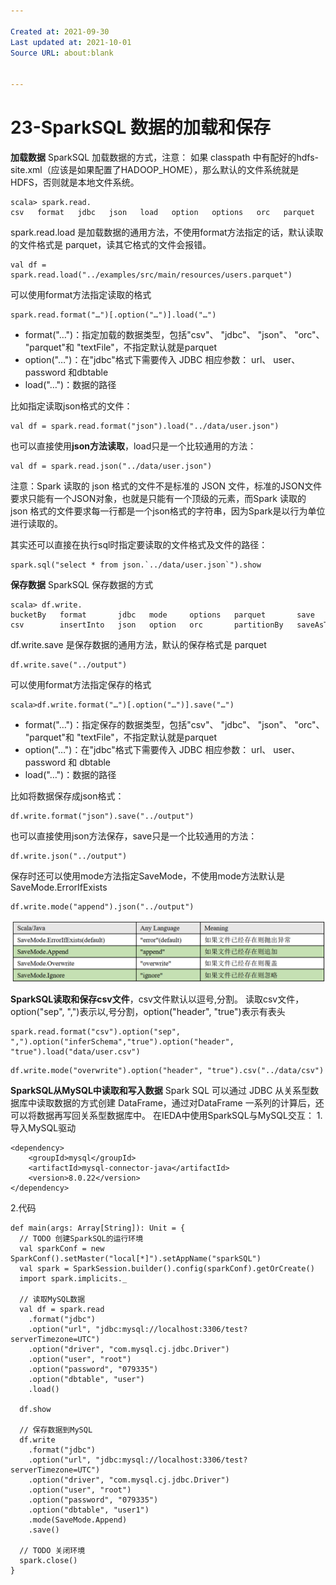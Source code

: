 ```yaml
---

Created at: 2021-09-30
Last updated at: 2021-10-01
Source URL: about:blank


---
```


# 23-SparkSQL 数据的加载和保存


**加载数据**
SparkSQL 加载数据的方式，注意： 如果 classpath 中有配好的hdfs-site.xml（应该是如果配置了HADOOP\_HOME），那么默认的文件系统就是 HDFS，否则就是本地文件系统。
```
scala> spark.read.
csv   format   jdbc   json   load   option   options   orc   parquet   schema   table   text   textFile
```
spark.read.load 是加载数据的通用方法，不使用format方法指定的话，默认读取的文件格式是 parquet，读其它格式的文件会报错。
```
val df = spark.read.load("../examples/src/main/resources/users.parquet")
```
可以使用format方法指定读取的格式
```
spark.read.format("…")[.option("…")].load("…")
```

* format("…")：指定加载的数据类型，包括"csv"、 "jdbc"、 "json"、 "orc"、 "parquet"和 "textFile"，不指定默认就是parquet
* option("…")：在"jdbc"格式下需要传入 JDBC 相应参数： url、 user、 password 和dbtable
* load("…")：数据的路径

比如指定读取json格式的文件：
```
val df = spark.read.format("json").load("../data/user.json")
```
也可以直接使用**json方法读取**，load只是一个比较通用的方法：
```
val df = spark.read.json("../data/user.json")
```
注意：Spark 读取的 json 格式的文件不是标准的 JSON 文件，标准的JSON文件要求只能有一个JSON对象，也就是只能有一个顶级的元素，而Spark 读取的 json 格式的文件要求每一行都是一个json格式的字符串，因为Spark是以行为单位进行读取的。

其实还可以直接在执行sql时指定要读取的文件格式及文件的路径：
```
spark.sql("select * from json.`../data/user.json`").show
```

**保存数据**
SparkSQL 保存数据的方式
```
scala> df.write.
bucketBy   format       jdbc   mode     options   parquet       save          sortBy
csv        insertInto   json   option   orc       partitionBy   saveAsTable   text
```
df.write.save 是保存数据的通用方法，默认的保存格式是 parquet
```
df.write.save("../output")
```
可以使用format方法指定保存的格式
```
scala>df.write.format("…")[.option("…")].save("…")
```

* format("…")：指定保存的数据类型，包括"csv"、 "jdbc"、 "json"、 "orc"、 "parquet"和 "textFile"，不指定默认就是parquet
* option("…")：在"jdbc"格式下需要传入 JDBC 相应参数： url、 user、 password 和 dbtable
* load("…")：数据的路径

比如将数据保存成json格式：
```
df.write.format("json").save("../output")
```
也可以直接使用json方法保存，save只是一个比较通用的方法：
```
df.write.json("../output")
```

保存时还可以使用mode方法指定SaveMode，不使用mode方法默认是SaveMode.ErrorIfExists
```
df.write.mode("append").json("../output")
```
![unknown_filename.png](./_resources/23-SparkSQL_数据的加载和保存.resources/unknown_filename.png)

**SparkSQL读取和保存csv文件**，csv文件默认以逗号,分割。
读取csv文件，option("sep", ",")表示以,号分割，option("header", "true")表示有表头
```
spark.read.format("csv").option("sep", ",").option("inferSchema","true").option("header", "true").load("data/user.csv")
```
```
df.write.mode("overwrite").option("header", "true").csv("../data/csv")
```

**SparkSQL从MySQL中读取和写入数据**
Spark SQL 可以通过 JDBC 从关系型数据库中读取数据的方式创建 DataFrame，通过对DataFrame 一系列的计算后，还可以将数据再写回关系型数据库中。
在IEDA中使用SparkSQL与MySQL交互：
1.导入MySQL驱动
```
<dependency>
    <groupId>mysql</groupId>
    <artifactId>mysql-connector-java</artifactId>
    <version>8.0.22</version>
</dependency>
```
2.代码
```
def main(args: Array[String]): Unit = {
  // TODO 创建SparkSQL的运行环境
  val sparkConf = new SparkConf().setMaster("local[*]").setAppName("sparkSQL")
  val spark = SparkSession.builder().config(sparkConf).getOrCreate()
  import spark.implicits._

  // 读取MySQL数据
  val df = spark.read
    .format("jdbc")
    .option("url", "jdbc:mysql://localhost:3306/test?serverTimezone=UTC")
    .option("driver", "com.mysql.cj.jdbc.Driver")
    .option("user", "root")
    .option("password", "079335")
    .option("dbtable", "user")
    .load()

  df.show

  // 保存数据到MySQL
  df.write
    .format("jdbc")
    .option("url", "jdbc:mysql://localhost:3306/test?serverTimezone=UTC")
    .option("driver", "com.mysql.cj.jdbc.Driver")
    .option("user", "root")
    .option("password", "079335")
    .option("dbtable", "user1")
    .mode(SaveMode.Append)
    .save()

  // TODO 关闭环境
  spark.close()
}
```

